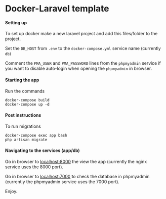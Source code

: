 # Docker-Laravel template

#### Setting up
To set up docker make a new laravel project and add this files/folder to the project.

Set the ```DB_HOST``` from ```.env``` to the ```docker-compose.yml``` service name (currently ```db```)

Comment the ```PMA_USER``` and ```PMA_PASSWORD``` lines from the ```phpmyadmin``` service if you want to disable auto-login when opening the ```phpmyadmin``` in browser.

#### Starting the app
Run the commands

```
docker-compose build
docker-compose up -d
```

#### Post instructions

To run migrations
 ```
 docker-compose exec app bash
 php artisan migrate
 ```

#### Navigating to the services (app/db)
Go in browser to [localhost:8000](http://localhost:8000) the view the app (currently the nginx service uses the 8000 port).

Go in browser to [localhost:7000](http://localhost:7000) to check the database in phpmyadmin (currently the phpmyadmin service uses the 7000 port).

Enjoy.
